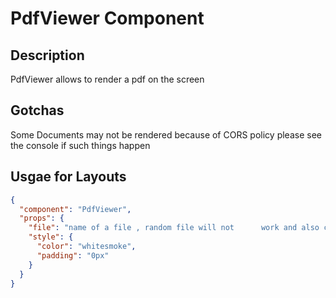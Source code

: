 # PdfViewer Component

## Description

PdfViewer allows to render a pdf on the screen

## Gotchas

Some Documents may not be rendered because of CORS policy please see the console if such things happen

## Usgae for Layouts

```json
{
  "component": "PdfViewer",
  "props": {
    "file": "name of a file , random file will not      work and also check for the CORS Policy",
    "style": {
      "color": "whitesmoke",
      "padding": "0px"
    }
  }
}

```